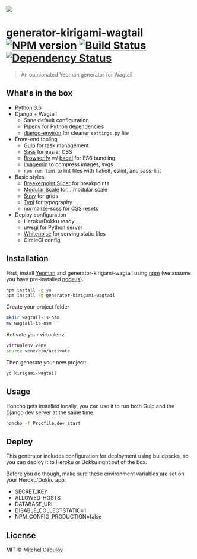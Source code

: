 <img src="yeobird.png">

# generator-kirigami-wagtail [![NPM version][npm-image]][npm-url] [![Build Status][travis-image]][travis-url] [![Dependency Status][daviddm-image]][daviddm-url]

> An opinionated Yeoman generator for Wagtail

## What's in the box

* Python 3.6
* Django + Wagtail
   * Sane default configuration
   * [Pipenv](https://pipenv.readthedocs.io/en/latest/) for Python dependencies
   * [django-environ](https://github.com/joke2k/django-environ) for cleaner `settings.py` file
* Front-end tooling
  * [Gulp](http://gulpjs.com/) for task management
  * [Sass](http://sass-lang.com/) for easier CSS
  * [Browserify](http://browserify.org/) w/ [babel](https://babeljs.io/) for ES6 bundling
  * [imagemin](https://github.com/imagemin/imagemin) to compress images, svgs
  * `npm run lint` to lint files with flake8, eslint, and sass-lint
* Basic styles
  * [Breakerpoint Slicer](https://github.com/lolmaus/breakpoint-slicer) for breakpoints
  * [Modular Scale](https://github.com/modularscale/modularscale-sass) for… modular scale
  * [Susy](http://susy.oddbird.net/) for grids
  * [Typi](https://github.com/zellwk/typi) for typography
  * [normalize-scss](https://github.com/JohnAlbin/normalize-scss) for CSS resets
* Deploy configuration
  * Heroku/Dokku ready
  * [uwsgi](https://uwsgi-docs.readthedocs.io/) for Python server
  * [Whitenoise](http://whitenoise.evans.io/) for serving static files
  * CircleCI config

## Installation

First, install [Yeoman](http://yeoman.io) and generator-kirigami-wagtail using [npm](https://www.npmjs.com/) (we assume you have pre-installed [node.js](https://nodejs.org/)).

```bash
npm install -g yo
npm install -g generator-kirigami-wagtail
```

Create your project folder

```bash
mkdir wagtail-is-osm
mv wagtail-is-osm
```

Activate your virtualenv

```bash
virtualenv venv
source venv/bin/activate
```

Then generate your new project:

```bash
yo kirigami-wagtail
```

## Usage

Honcho gets installed locally, you can use it to run both Gulp and the Django
dev server at the same time.

```bash
honcho -f Procfile.dev start
```

## Deploy

This generator includes configuration for deployment using buildpacks, so you
can deploy it to Heroku or Dokku right out of the box.

Before you do though, make sure these environment variables are set on your
Heroku/Dokku app.

* SECRET_KEY
* ALLOWED_HOSTS
* DATABASE_URL
* DISABLE_COLLECTSTATIC=1
* NPM_CONFIG_PRODUCTION=false

## License

MIT © [Mitchel Cabuloy](https://mitchel.me)


[npm-image]: https://badge.fury.io/js/generator-kirigami-wagtail.svg
[npm-url]: https://npmjs.org/package/generator-kirigami-wagtail
[travis-image]: https://travis-ci.org/kirigamico/generator-kirigami-wagtail.svg?branch=master
[travis-url]: https://travis-ci.org/kirigamico/generator-kirigami-wagtail
[daviddm-image]: https://david-dm.org/kirigamico/generator-kirigami-wagtail.svg?theme=shields.io
[daviddm-url]: https://david-dm.org/kirigamico/generator-kirigami-wagtail
